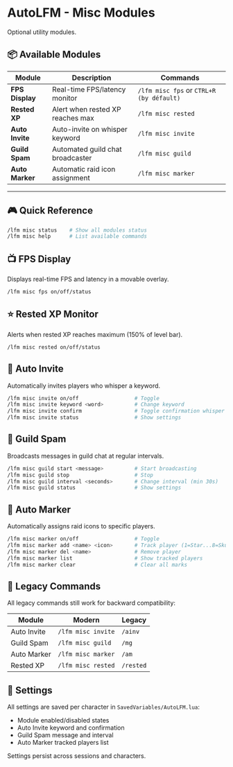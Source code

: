 # AutoLFM - Misc Modules

Optional utility modules.

## 📦 Available Modules

| Module | Description | Commands |
|--------|-------------|----------|
| **FPS Display** | Real-time FPS/latency monitor | `/lfm misc fps` or `CTRL+R (by défault)` |
| **Rested XP** | Alert when rested XP reaches max | `/lfm misc rested` |
| **Auto Invite** | Auto-invite on whisper keyword | `/lfm misc invite` |
| **Guild Spam** | Automated guild chat broadcaster | `/lfm misc guild` |
| **Auto Marker** | Automatic raid icon assignment | `/lfm misc marker` |

---

## 🎮 Quick Reference

```bash
/lfm misc status    # Show all modules status
/lfm misc help      # List available commands
```

## 📺 FPS Display

Displays real-time FPS and latency in a movable overlay.
```bash
/lfm misc fps on/off/status
```

## ⭐ Rested XP Monitor

Alerts when rested XP reaches maximum (150% of level bar).
```bash
/lfm misc rested on/off/status
```

## 💌 Auto Invite

Automatically invites players who whisper a keyword.
```bash
/lfm misc invite on/off                  # Toggle
/lfm misc invite keyword <word>          # Change keyword
/lfm misc invite confirm                 # Toggle confirmation whisper
/lfm misc invite status                  # Show settings
```

## 🏰 Guild Spam

Broadcasts messages in guild chat at regular intervals.
```bash
/lfm misc guild start <message>          # Start broadcasting
/lfm misc guild stop                     # Stop
/lfm misc guild interval <seconds>       # Change interval (min 30s)
/lfm misc guild status                   # Show settings
```

## 🎯 Auto Marker

Automatically assigns raid icons to specific players.

```bash
/lfm misc marker on/off                  # Toggle
/lfm misc marker add <name> <icon>       # Track player (1=Star...8=Skull)
/lfm misc marker del <name>              # Remove player
/lfm misc marker list                    # Show tracked players
/lfm misc marker clear                   # Clear all marks
```

## 🔄 Legacy Commands

All legacy commands still work for backward compatibility:

| Module | Modern | Legacy |
|--------|--------|--------|
| Auto Invite | `/lfm misc invite` | `/ainv` |
| Guild Spam | `/lfm misc guild` | `/mg` |
| Auto Marker | `/lfm misc marker` | `/am` |
| Rested XP | `/lfm misc rested` | `/rested` |

## 💾 Settings

All settings are saved per character in `SavedVariables/AutoLFM.lua`:
- Module enabled/disabled states
- Auto Invite keyword and confirmation
- Guild Spam message and interval
- Auto Marker tracked players list

Settings persist across sessions and characters.
